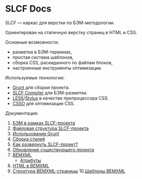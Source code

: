 SLCF Docs
=========

SLCF — каркас для верстки по БЭМ-методологии.

Ориентирован на статичную верстку страниц в HTML и CSS.

Основные возможности:

- разметка в БЭМ-терминах,
- простая система шаблонов,
- сборка CSS, раскиданного по файлам блоков,
- настроенные инструменты оптимизации.

Используемые технологии: 

- [Grunt](https://github.com/gruntjs/grunt) для сборки проекта.
- [SLCF Compiler](https://github.com/bivihoba/slcf-compiler) для БЭМ-разметки.
- [LESS](https://github.com/less/less.js/)/[Stylus](https://github.com/learnboost/stylus) в качестве препроцессора CSS.
- [CSSO](https://github.com/css/csso/) для оптимизации CSS.


Документация:

1. [БЭМ в рамках SLCF-проекта](theory.md)
2. [Файловая структура SLCF-проекта](file-system.md)
3. [Использование Grunt](grunt.md)
4. [Сборка стилей](css.md)
5. [Как развернуть SLCF-проект?](installation.md)
6. [Обновление существующего проекта](update.md)
7. [BEMXML](bemxml.md)
	- [Атрибуты](bemxml-attributes.md)
8. [HTML в BEMXML](html.md)
9. [Структура BEMXML-страницы](bemxml-page.md)
10.[Шаблоны BEMXML](bemxml-templates.md)

